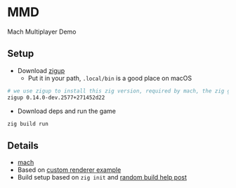 # MMD

Mach Multiplayer Demo

## Setup

- Download [zigup](https://github.com/marler8997/zigup?tab=readme-ov-file)
  - Put it in your path, `.local/bin` is a good place on macOS

```sh
# we use zigup to install this zig version, required by mach, the zig game engine
zigup 0.14.0-dev.2577+271452d22
```

- Download deps and run the game

```sh
zig build run
```

## Details

- [mach](https://github.com/hexops/mach)
- Based on [custom renderer example](https://github.com/hexops/mach/tree/main/examples/custom-renderer)
- Build setup based on `zig init` and [random build help post](https://ziggit.dev/t/importing-zig-dependencies/4230/5)
